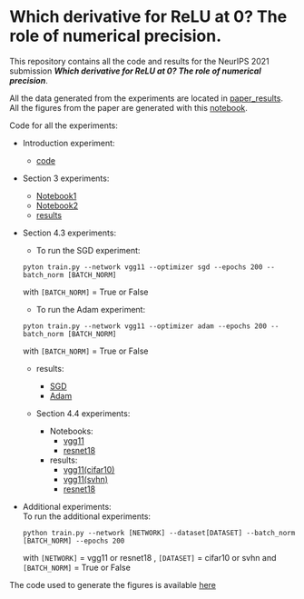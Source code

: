 # Which derivative for ReLU at 0? The role of numerical precision.

This repository contains all the code and results for the NeurIPS 2021 submission _**Which derivative for ReLU at 0? The role of numerical precision**_.


All the data generated from the experiments are located in [paper_results](paper_results).  
All the figures from the paper are generated with this [notebook](paper_results/mkPlots.ipynb).

Code for all the experiments: 

* Introduction experiment: 
    * [code](introduction_experiment/expeSurprise.ipynb) 
* Section 3 experiments: 
    * [Notebook1](notebooks/MNIST_volume_estimation.ipynb)
    * [Notebook2](notebooks/volume_estimation_by_architecture.ipynb)
    * [results](paper_results/section_3)

* Section 4.3 experiments: 
    - To run the SGD experiment: 
    ```console
    pyton train.py --network vgg11 --optimizer sgd --epochs 200 --batch_norm [BATCH_NORM]
    ```
    with ```[BATCH_NORM]``` = True or False
    - To run the Adam experiment: 
    ```console
    pyton train.py --network vgg11 --optimizer adam --epochs 200 --batch_norm [BATCH_NORM]
    ```
    with ```[BATCH_NORM]``` = True or False
    * results: 
        - [SGD](paper_results/section_4/cifar10/vgg11/vgg11_cifar10_sgd.csv)
        - [Adam](paper_results/section_4/cifar10/vgg11/vgg11_cifar10_adam.csv)

    * Section 4.4 experiments: 
        * Notebooks:
            - [vgg11](notebooks/CIFAR10_VGG11_volume_estimation.ipynb)
            - [resnet18](notebooks/CIFAR10_VGG11_volume_estimation.ipynb)
        * results:
            - [vgg11(cifar10)](paper_results/section_4/cifar10/vgg11/volume_estimation_sample_vgg11.csv)
            - [vgg11(svhn)](paper_results/section_4/svhn/volume_estimation_sample_vgg11_svnh.csv)
            - [resnet18](paper_results/section_4/cifar10/resnet18/volume_estimation_sample_resnet18.csv)

* Additional experiments:  
    To run the additional experiments:
    ```console
    python train.py --network [NETWORK] --dataset[DATASET] --batch_norm [BATCH_NORM] --epochs 200
    ```
    with ```[NETWORK]``` = vgg11 or resnet18 , ```[DATASET]``` = cifar10 or svhn and ```[BATCH_NORM]``` = True or False

The code used to generate the figures is available [here](paper_results/mkPlots.ipynb)
        



